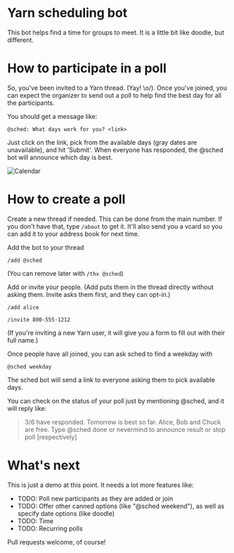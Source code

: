# Yarn scheduling bot

This bot helps find a time for groups to meet. It is a little bit like doodle, but different.

# How to participate in a poll 

So, you've been invited to a Yarn thread. (Yay! \o/). Once you've joined, you can expect the organizer to send out a poll
to help find the best day for all the participants.

You should get a message like: 

```@sched: What days work for you? <link>```

Just click on the link, pick from the available days (gray dates are unavailable), and hit 'Submit'.
When everyone has responded, the @sched bot will announce which day is best.

![Calendar](https://cdn-images-1.medium.com/max/1200/1*uyWed-ObRNiyGjehMkz7Zg.png)

# How to create a poll

Create a new thread if needed. This can be done from the main number. 
If you don't have that, type ```/about``` to get it. 
It'll also send you a vcard so you can add it to your address book for next time.

Add the bot to your thread

```/add @sched```

(You can remove later with ```/thx @sched```)

Add or invite your people.
(Add puts them in the thread directly without asking them. Invite asks them first, and they can opt-in.)

```/add alice```

```/invite 800-555-1212```

(If you're inviting a new Yarn user, it will give you a form to fill out with their full name.)

Once people have all joined, you can ask sched to find a weekday with

```@sched weekday```

The sched bot will send a link to everyone asking them to pick available days.

You can check on the status of your poll just by mentioning @sched, and it will reply like:

> 3/6 have responded. Tomorrow is best so far. Alice, Bob and Chuck are free. Type @sched done or nevermind to announce result or stop poll [respectively]

# What's next

This is just a demo at this point. It needs a lot more features like:

- TODO: Poll new participants as they are added or join
- TODO: Offer other canned options (like "@sched weekend"), as well as specify date options (like doodle)
- TODO: Time
- TODO: Recurring polls

Pull requests welcome, of course!
